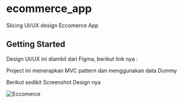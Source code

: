 # ecommerce_app

Slicing UI/UX design Eccomerce App

## Getting Started

Design UI/UX ini diambil dari Figma, berikut link nya :


Project ini menerapkan MVC pattern dan menggunakan data Dummy

Berikut sedikit Screenshot Design nya

<img src="https://i.ibb.co/rsSsyGg/Untitled-1.png" alt="Eccomerce" border="0" />

